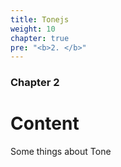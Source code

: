```yaml
---
title: Tonejs
weight: 10
chapter: true
pre: "<b>2. </b>"
---
```


### Chapter 2

# Content

Some things about Tone
